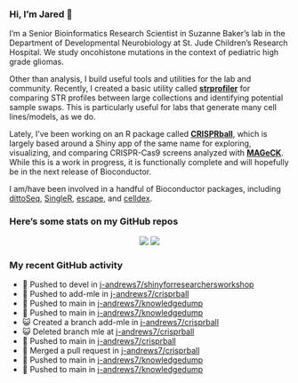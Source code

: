 
<!-- README.md is generated from README.Rmd. Please edit that file -->

### Hi, I’m Jared 👋

I’m a Senior Bioinformatics Research Scientist in Suzanne Baker’s lab in
the Department of Developmental Neurobiology at St. Jude Children’s
Research Hospital. We study oncohistone mutations in the context of
pediatric high grade gliomas.

Other than analysis, I build useful tools and utilities for the lab and
community. Recently, I created a basic utility called
[**strprofiler**](https://github.com/j-andrews7/strprofiler) for
comparing STR profiles between large collections and identifying
potential sample swaps. This is particularly useful for labs that
generate many cell lines/models, as we do.

Lately, I’ve been working on an R package called
[**CRISPRball**](https://github.com/j-andrews7/CRISPRball), which is
largely based around a Shiny app of the same name for exploring,
visualizing, and comparing CRISPR-Cas9 screens analyzed with
[**MAGeCK**](https://sourceforge.net/projects/mageck/). While this is a
work in progress, it is functionally complete and will hopefully be in
the next release of Bioconductor.

I am/have been involved in a handful of Bioconductor packages, including
[dittoSeq](https://bioconductor.org/packages/release/bioc/html/dittoSeq.html),
[SingleR](https://bioconductor.org/packages/release/bioc/html/SingleR.html),
[escape](https://bioconductor.org/packages/release/bioc/html/escape.html),
and
[celldex](http://bioconductor.org/packages/release/data/experiment/html/celldex.html).

### Here’s some stats on my GitHub repos

<p align="center">

<img src="https://github-readme-stats.vercel.app/api?username=j-andrews7&show_icons=true&theme=dracula">
<img src="https://github-readme-stats.vercel.app/api/top-langs/?username=j-andrews7&hide=html,css,jupyter%20notebook&layout=compact">

</p>

### My recent GitHub activity

  - 📨 Pushed to devel in
    [j-andrews7/shinyforresearchersworkshop](https://github.com/j-andrews7/shinyforresearchersworkshop)
  - 📨 Pushed to add-mle in
    [j-andrews7/crisprball](https://github.com/j-andrews7/crisprball)
  - 📨 Pushed to main in
    [j-andrews7/knowledgedump](https://github.com/j-andrews7/knowledgedump)
  - 📨 Pushed to main in
    [j-andrews7/knowledgedump](https://github.com/j-andrews7/knowledgedump)
  - 😺 Created a branch add-mle in
    [j-andrews7/crisprball](https://github.com/j-andrews7/crisprball)
  - 😺 Deleted branch mle at
    [j-andrews7/crisprball](https://github.com/j-andrews7/crisprball)
  - 📨 Pushed to main in
    [j-andrews7/crisprball](https://github.com/j-andrews7/crisprball)
  - 🎉 Merged a pull request in
    [j-andrews7/crisprball](https://github.com/j-andrews7/crisprball)
  - 📨 Pushed to main in
    [j-andrews7/knowledgedump](https://github.com/j-andrews7/knowledgedump)
  - 📨 Pushed to main in
    [j-andrews7/knowledgedump](https://github.com/j-andrews7/knowledgedump)
